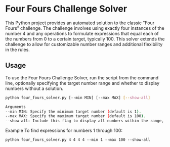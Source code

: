 # Four Fours Challenge Solver

This Python project provides an automated solution to the classic "Four Fours" challenge. The challenge involves using exactly four instances of the number 4 and any operations to formulate expressions that equal each of the numbers from 0 to a certain target, typically 100. This solver extends the challenge to allow for customizable number ranges and additional flexibility in the rules.

## Usage

To use the Four Fours Challenge Solver, run the script from the command line, optionally specifying the target number range and whether to display numbers without a solution.

```bash
python four_fours_solver.py [--min MIN] [--max MAX] [--show-all]

Arguments
--min MIN: Specify the minimum target number (default is 1).
--max MAX: Specify the maximum target number (default is 100).
--show-all: Include this flag to display all numbers within the range, indicating which ones do not have a solution.
```

Example
To find expressions for numbers 1 through 100:

`python four_fours_solver.py 4 4 4 4 --min 1 --max 100 --show-all`
